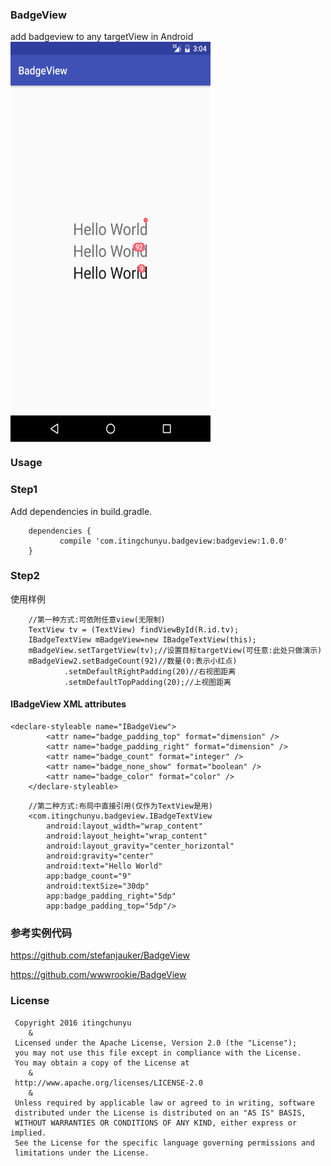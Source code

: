 ### BadgeView
add badgeview to any targetView in Android
<img src="gif/pre_pic.png" width = "320" height = "640" alt="图片名称" align=center />

### Usage

### Step1
Add dependencies in build.gradle.
```
    dependencies {
           compile 'com.itingchunyu.badgeview:badgeview:1.0.0'
    }
```
### Step2
使用样例
```
    //第一种方式:可依附任意view(无限制)
    TextView tv = (TextView) findViewById(R.id.tv);
    IBadgeTextView mBadgeView=new IBadgeTextView(this);
    mBadgeView.setTargetView(tv);//设置目标targetView(可任意:此处只做演示)
    mBadgeView2.setBadgeCount(92)//数量(0:表示小红点)
            .setmDefaultRightPadding(20)//右视图距离
            .setmDefaultTopPadding(20);//上视图距离
```
#### IBadgeView XML attributes
```
<declare-styleable name="IBadgeView">
        <attr name="badge_padding_top" format="dimension" />
        <attr name="badge_padding_right" format="dimension" />
        <attr name="badge_count" format="integer" />
        <attr name="badge_none_show" format="boolean" />
        <attr name="badge_color" format="color" />
    </declare-styleable>
```
```
    //第二种方式:布局中直接引用(仅作为TextView是用)
    <com.itingchunyu.badgeview.IBadgeTextView
        android:layout_width="wrap_content"
        android:layout_height="wrap_content"
        android:layout_gravity="center_horizontal"
        android:gravity="center"
        android:text="Hello World"
        app:badge_count="9"
        android:textSize="30dp"
        app:badge_padding_right="5dp"
        app:badge_padding_top="5dp"/>
```
### 参考实例代码

<https://github.com/stefanjauker/BadgeView>

<https://github.com/wwwrookie/BadgeView>

### License
```
 Copyright 2016 itingchunyu
    &
 Licensed under the Apache License, Version 2.0 (the "License");
 you may not use this file except in compliance with the License.
 You may obtain a copy of the License at
    &
 http://www.apache.org/licenses/LICENSE-2.0
    &
 Unless required by applicable law or agreed to in writing, software
 distributed under the License is distributed on an "AS IS" BASIS,
 WITHOUT WARRANTIES OR CONDITIONS OF ANY KIND, either express or implied.
 See the License for the specific language governing permissions and
 limitations under the License.
```
